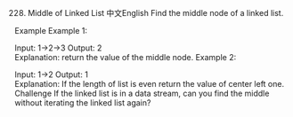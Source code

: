 228. Middle of Linked List
中文English
Find the middle node of a linked list.

Example
Example 1:

Input:  1->2->3
Output: 2	
Explanation: return the value of the middle node.
Example 2:

Input:  1->2
Output: 1	
Explanation: If the length of list is  even return the value of center left one.	
Challenge
If the linked list is in a data stream, can you find the middle without iterating the linked list again?


